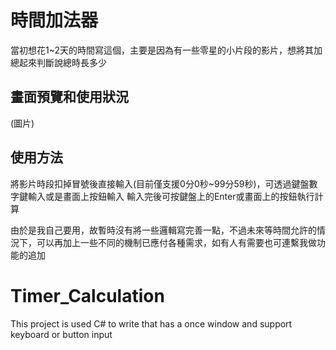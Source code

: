 # 時間加法器
當初想花1~2天的時間寫這個，主要是因為有一些零星的小片段的影片，想將其加總起來判斷說總時長多少

## 畫面預覽和使用狀況
  (圖片)

## 使用方法
  將影片時段扣掉冒號後直接輸入(目前僅支援0分0秒~99分59秒)，可透過鍵盤數字鍵輸入或是畫面上按鈕輸入
  輸入完後可按鍵盤上的Enter或畫面上的按鈕執行計算
  
  由於是我自己要用，故暫時沒有將一些邏輯寫完善一點，不過未來等時間允許的情況下，可以再加上一些不同的機制已應付各種需求，如有人有需要也可連繫我做功能的追加

# Timer_Calculation
This project is used C# to write that has a once window and support keyboard or button input
